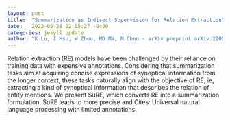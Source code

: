 ```yaml
---
layout: post
title:  "Summarization as Indirect Supervision for Relation Extraction"
date:   2022-05-28 02:05:27 -0400
categories: jekyll update
author: "K Lu, I Hsu, W Zhou, MD Ma, M Chen - arXiv preprint arXiv:2205.09837, 2022"
---
```

Relation extraction (RE) models have been challenged by their reliance on training data with expensive annotations. Considering that summarization tasks aim at acquiring concise expressions of synoptical information from the longer context, these tasks naturally align with the objective of RE, ie, extracting a kind of synoptical information that describes the relation of entity mentions. We present SuRE, which converts RE into a summarization formulation. SuRE leads to more precise and  Cites: Universal natural language processing with limited annotations